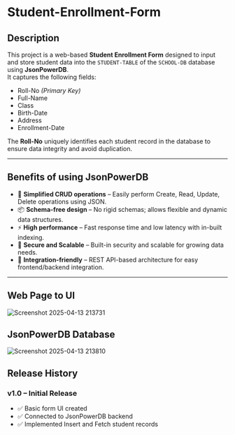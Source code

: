 # Student-Enrollment-Form

## Description  
This project is a web-based **Student Enrollment Form** designed to input and store student data into the `STUDENT-TABLE` of the `SCHOOL-DB` database using **JsonPowerDB**.  
It captures the following fields:

- Roll-No *(Primary Key)*  
- Full-Name  
- Class  
- Birth-Date  
- Address  
- Enrollment-Date  

The **Roll-No** uniquely identifies each student record in the database to ensure data integrity and avoid duplication.

---

## Benefits of using JsonPowerDB

- 🔧 **Simplified CRUD operations** – Easily perform Create, Read, Update, Delete operations using JSON.  
- 📦 **Schema-free design** – No rigid schemas; allows flexible and dynamic data structures.  
- ⚡ **High performance** – Fast response time and low latency with in-built indexing.  
- 🔐 **Secure and Scalable** – Built-in security and scalable for growing data needs.  
- 🔗 **Integration-friendly** – REST API-based architecture for easy frontend/backend integration.

---

## Web Page to UI
![Screenshot 2025-04-13 213731](https://github.com/user-attachments/assets/42160411-05e0-4a9e-a127-aaf57f8ab0ac)

## JsonPowerDB Database
![Screenshot 2025-04-13 213810](https://github.com/user-attachments/assets/a3ea5187-bdcf-43f2-8d2c-b898a8149ca9)



## Release History

### v1.0 – Initial Release
- ✅ Basic form UI created  
- ✅ Connected to JsonPowerDB backend  
- ✅ Implemented Insert and Fetch student records

